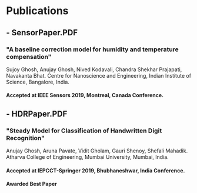 # Publications

## - SensorPaper.PDF

### "A baseline correction model for humidity and temperature compensation"

Sujoy Ghosh, Anujay Ghosh, Nived Kodavali, Chandra Shekhar Prajapati, Navakanta Bhat.
Centre for Nanoscience and Engineering,
Indian Institute of Science, Bangalore, India.
#### Accepted at IEEE Sensors 2019, Montreal, Canada Conference.

## - HDRPaper.PDF

### "Steady Model for Classification of Handwritten Digit Recognition"

Anujay Ghosh, Aruna Pavate, Vidit Gholam, Gauri Shenoy, Shefali Mahadik.
Atharva College of Engineering,
Mumbai University, Mumbai, India.
#### Accepted at IEPCCT-Springer 2019, Bhubhaneshwar, India Conference.
#### Awarded Best Paper
